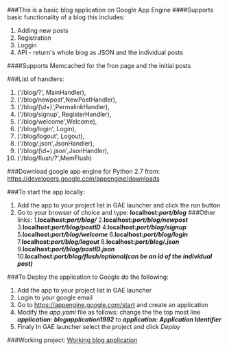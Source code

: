 ###This is a basic blog application on Google App Engine
####Supports basic functionality of a blog this includes:
1. Adding new posts
2. Registration
3. Loggin
4. API - return's whole blog as JSON and the individual posts

####Supports Memcached for the fron page and the initial posts


###List of handlers:
1.    ('/blog/?', MainHandler),
2.    ('/blog/newpost',NewPostHandler),
3.    ('/blog/(\d+)',PermalinkHandler),
4.    ('/blog/signup', RegisterHandler),
5.    ('/blog/welcome',Welcome),
6.    ('/blog/login',  Login),
7.    ('/blog/logout', Logout),
8.    ('/blog/.json',JsonHandler),
9.    ('/blog/(\d+).json',JsonHandler),
10.   ('/blog/flush/?',MemFlush)



###Download google app engine for Python 2.7 from:
https://developers.google.com/appengine/downloads

###To start the app locally:
1. Add the app to your project list in GAE launcher and click the run button
2. Go to your browser of choice and type: **localhost:*port/blog***
###Other links:
1.**localhost:*port/blog/***
2.**localhost:*port/blog/newpost***
3.**localhost:*port/blog/postID***
4.**localhost:*port/blog/signup***
5.**localhost:*port/blog/welcome***
6.**localhost:*port/blog/login***
7.**localhost:*port/blog/logout***
8.**localhost:*port/blog/.json***
9.**localhost:*port/blog/postID.json***
10.**localhost:*port/blog/flush/optional(can be an id of the individual post)***


###To Deploy the application to Google do the following:
1. Add the app to your project list in GAE launcher
2. Login to your google email
3. Go to https://appengine.google.com/start and create an application
4. Modify the *app.yaml* file as follows:
	change the the top most line ***application: blogapplication1992***
	to ***application: Application Identifier***
5. Finaly In GAE launcher select the project and click *Deploy*


###Working project:
[Working blog application](http://blogapplication1992.appspot.com/blog)
